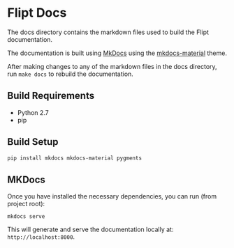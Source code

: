 # Flipt Docs

The docs directory contains the markdown files used to build the Flipt documentation.

The documentation is built using [MkDocs](https://www.mkdocs.org) using the [mkdocs-material](https://github.com/squidfunk/mkdocs-material) theme.

After making changes to any of the markdown files in the docs directory, run `make docs` to rebuild the documentation.

## Build Requirements

* Python 2.7
* pip

## Build Setup

```bash
pip install mkdocs mkdocs-material pygments
```

## MKDocs

Once you have installed the necessary dependencies, you can run (from project root):

```shell
mkdocs serve
```

This will generate and serve the documentation locally at: `http://localhost:8000`.
